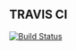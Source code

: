 ## TRAVIS CI

[![Build Status](https://travis-ci.com/paguz42/tosA2.svg?branch=master)](https://travis-ci.com/paguz42/tosA2)
